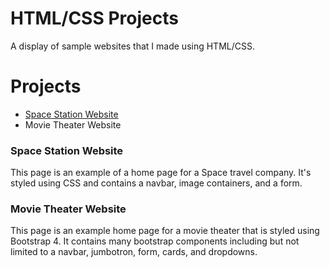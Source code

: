 # HTML/CSS Projects
 A display of sample websites that I made using HTML/CSS.

# Projects
<ul>
    <li><a href="file:///C:/Users/conno/OneDrive/Documents/GitHub/HTML-CSS-Projects/Space_Station/index.html">Space Station Website</a></li>
    <li><a href="file:///C:/Users/conno/OneDrive/Documents/GitHub/HTML-CSS-Projects/Bootstrap4_project/academy_cinemas.html"></a>Movie Theater Website</li>
</ul>

<h3>Space Station Website</h3>
This page is an example of a home page for a Space travel company. It's styled using CSS and contains a navbar, image containers, and a form.

<h3>Movie Theater Website</h3>
This page is an example home page for a movie theater that is styled using Bootstrap 4. It contains many bootstrap components including but not limited to a navbar, jumbotron, form, cards, and dropdowns.
